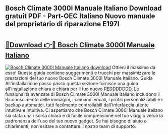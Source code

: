 ## Bosch Climate 3000I Manuale Italiano Download gratuit PDF - Part-OEC Italiano Nuovo manuale del proprietario di riparazione E197I

# <h2><a href="http://df991c.blite.top/?on=Bosch+Climate+3000I+Manuale+Italiano">🔗Download 👉🔴 Bosch Climate 3000I Manuale Italiano</a></h2>

[![Bosch Climate 3000I Manuale Italiano download](https://i.imgur.com/lujVjoI.png)](http://df991c.blite.top/?on=Bosch+Climate+3000I+Manuale+Italiano)
Ottieni il massimo da esso! Questa guida contiene suggerimenti e trucchi per massimizzare le prestazioni del tuo nuovo Bosch Climate 3000I Manuale Italiano. Guida All'installazione passo passo questa sezione fornisce una guida all'installazione chiara e chiara per il tuo nuovo REDDDDDDD. Le funzionalità avanzate di Bosch Climate 3000I Manuale Italiano includono il Riconoscimento delle immagini, i comandi vocali, i profili personalizzabili e i backup automatici, tutti facilmente controllabili dall'interfaccia utente intuitiva e intuitiva. Ci aspettiamo che Bosch Climate 3000I Manuale Italiano sia stata una risorsa chiara e di facile comprensione nel tuo viaggio verso la padronanza dell'uso del tuo nuovo gadget. Se hai bisogno di aiuto o chiarimenti, non esitare a contattare il nostro team di supporto.
